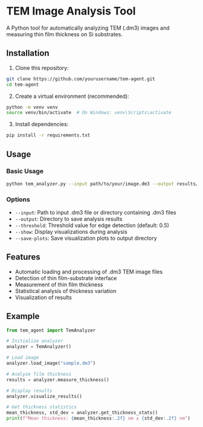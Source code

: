 # TEM Image Analysis Tool

A Python tool for automatically analyzing TEM (.dm3) images and measuring thin film thickness on Si substrates.

## Installation

1. Clone this repository:
```bash
git clone https://github.com/yourusername/tem-agent.git
cd tem-agent
```

2. Create a virtual environment (recommended):
```bash
python -m venv venv
source venv/bin/activate  # On Windows: venv\Scripts\activate
```

3. Install dependencies:
```bash
pip install -r requirements.txt
```

## Usage

### Basic Usage

```bash
python tem_analyzer.py --input path/to/your/image.dm3 --output results/
```

### Options

- `--input`: Path to input .dm3 file or directory containing .dm3 files
- `--output`: Directory to save analysis results
- `--threshold`: Threshold value for edge detection (default: 0.5)
- `--show`: Display visualizations during analysis
- `--save-plots`: Save visualization plots to output directory

## Features

- Automatic loading and processing of .dm3 TEM image files
- Detection of thin film-substrate interface
- Measurement of thin film thickness
- Statistical analysis of thickness variation
- Visualization of results

## Example

```python
from tem_agent import TemAnalyzer

# Initialize analyzer
analyzer = TemAnalyzer()

# Load image
analyzer.load_image("sample.dm3")

# Analyze film thickness
results = analyzer.measure_thickness()

# Display results
analyzer.visualize_results()

# Get thickness statistics
mean_thickness, std_dev = analyzer.get_thickness_stats()
print(f"Mean thickness: {mean_thickness:.2f} nm ± {std_dev:.2f} nm")
``` 